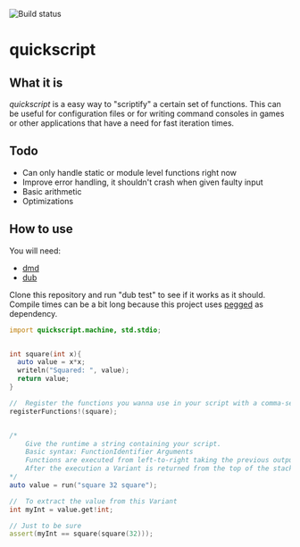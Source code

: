 ![Build status](https://travis-ci.org/hubertekvall/rockit.svg?branch=master)
# quickscript

## What it is
*quickscript* is a easy way to "scriptify" a certain set of functions.
This can be useful for configuration files or for writing command consoles
in games or other applications that have a need for fast iteration times.


## Todo
- Can only handle static or module level functions right now
- Improve error handling, it shouldn't crash when given faulty input
- Basic arithmetic
- Optimizations


## How to use
You will need:
- [dmd](https://dlang.org/)
- [dub](https://code.dlang.org/download)

Clone this repository and run "dub test" to see if it works as it should.
Compile times can be a bit long because this project uses [pegged](https://github.com/PhilippeSigaud/Pegged/)
as dependency.


```D
import quickscript.machine, std.stdio;


int square(int x){
  auto value = x*x;
  writeln("Squared: ", value);
  return value; 
}

//  Register the functions you wanna use in your script with a comma-separated argument list
registerFunctions!(square);


/*  
    Give the runtime a string containing your script.
    Basic syntax: FunctionIdentifier Arguments
    Functions are executed from left-to-right taking the previous output as input applicable
    After the execution a Variant is returned from the top of the stack
*/    
auto value = run("square 32 square");

//  To extract the value from this Variant
int myInt = value.get!int;

// Just to be sure
assert(myInt == square(square(32)));
```